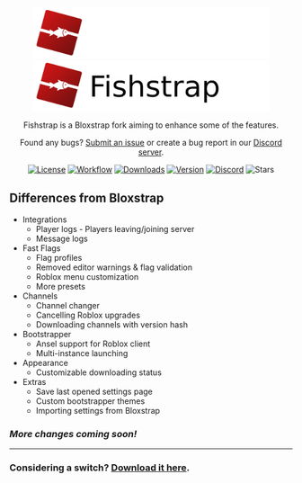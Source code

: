 <p align="center">
    <img src="https://github.com/netsoftwork/evil-fishstrap/raw/main/Images/Bloxstrap-full-dark.png#gh-dark-mode-only" width="420">
    <img src="https://github.com/netsoftwork/evil-fishstrap/raw/main/Images/Bloxstrap-full-light.png#gh-light-mode-only" width="420">
</p>

<div align="center">

Fishstrap is a Bloxstrap fork aiming to enhance some of the features.

Found any bugs? [Submit an issue](https://github.com/returnrqt/fishstrap/issues/new/choose) or create a bug report in our [Discord server](https://discord.gg/SRs5zb9BJd).

[![License][badge-repo-license]][repo-license]
[![Workflow][badge-repo-workflow]][repo-actions]
[![Downloads][badge-repo-downloads]][repo-releases]
[![Version][badge-repo-latest]][repo-latest]
[![Discord][badge-discord]][discord-invite]
![Stars][badge-repo-stars]

</div>

## Differences from Bloxstrap

- Integrations
  - Player logs - Players leaving/joining server
  - Message logs
- Fast Flags
  - Flag profiles
  - Removed editor warnings & flag validation
  - Roblox menu customization
  - More presets
- Channels
  - Channel changer
  - Cancelling Roblox upgrades
  - Downloading channels with version hash
- Bootstrapper
  - Ansel support for Roblox client
  - Multi-instance launching
- Appearance
  - Customizable downloading status
- Extras
  - Save last opened settings page
  - Custom bootstrapper themes
  - Importing settings from Bloxstrap

### *More changes coming soon!*

---

### Considering a switch? [Download it here][repo-latest].


[badge-repo-license]:    https://img.shields.io/github/license/returnrqt/fishstrap?style=flat-square
[badge-repo-workflow]:   https://img.shields.io/github/actions/workflow/status/returnrqt/fishstrap/ci-release.yml?branch=main&style=flat-square&label=builds
[badge-repo-downloads]:  https://img.shields.io/github/downloads/returnrqt/fishstrap/latest/total?style=flat-square&color=981bfe
[badge-repo-latest]:     https://img.shields.io/github/v/release/returnrqt/fishstrap?style=flat-square&color=7a39fb
[badge-repo-stars]:      https://img.shields.io/github/stars/returnrqt/fishstrap?style=flat-square&color=dd9900

[badge-discord]: https://img.shields.io/discord/1299397064165429360?style=flat-square&logo=discord&logoColor=white&logoSize=auto&label=discord&color=4d3dff

[repo-license]:  https://github.com/returnrqt/fishstrap/blob/main/LICENSE
[repo-actions]:  https://github.com/returnrqt/fishstrap/actions
[repo-releases]: https://github.com/returnrqt/fishstrap/releases
[repo-latest]:   https://github.com/returnrqt/fishstrap/releases/latest

[discord-invite]:  https://discord.gg/SRs5zb9BJd
